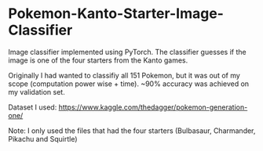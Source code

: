 # Pokemon-Kanto-Starter-Image-Classifier

Image classifier implemented using PyTorch. The classifier guesses if the image is one of the four starters from the Kanto games. 

Originally I had wanted to classifiy all 151 Pokemon, but it was out of my scope (computation power wise + time).
~90% accuracy was achieved on my validation set.

Dataset I used: https://www.kaggle.com/thedagger/pokemon-generation-one/

Note: I only used the files that had the four starters (Bulbasaur, Charmander, Pikachu and Squirtle)
